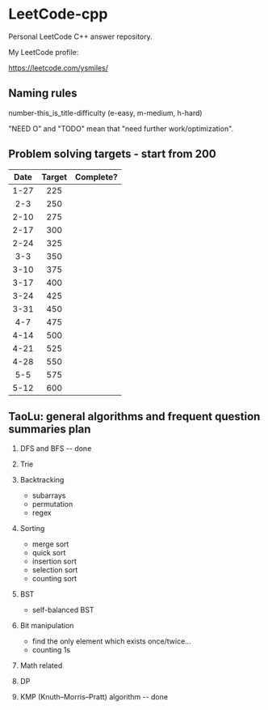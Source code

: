 # LeetCode-cpp

Personal LeetCode C++ answer repository.

My LeetCode profile:

https://leetcode.com/ysmiles/

## Naming rules

number-this_is_title-difficulty (e-easy, m-medium, h-hard)

"NEED O" and "TODO" mean that "need further work/optimization".

## Problem solving targets - start from 200

|  Date  |  Target  | Complete? |
|:------:|:--------:|:---------:|
|  1-27  |   225    |           |
|  2-3   |   250    |           |
|  2-10  |   275    |           |
|  2-17  |   300    |           |
|  2-24  |   325    |           |
|  3-3   |   350    |           |
|  3-10  |   375    |           |
|  3-17  |   400    |           |
|  3-24  |   425    |           |
|  3-31  |   450    |           |
|  4-7   |   475    |           |
|  4-14  |   500    |           |
|  4-21  |   525    |           |
|  4-28  |   550    |           |
|  5-5   |   575    |           |
|  5-12  |   600    |           |

## TaoLu: general algorithms and frequent question summaries plan

1. DFS and BFS -- done

2. Trie

3. Backtracking
    - subarrays
    - permutation
    - regex

4. Sorting
    - merge sort
    - quick sort
    - insertion sort
    - selection sort
    - counting sort

5. BST
    - self-balanced BST

6. Bit manipulation
    - find the only element which exists once/twice... 
    - counting 1s

7. Math related

8. DP

9. KMP (Knuth–Morris–Pratt) algorithm -- done